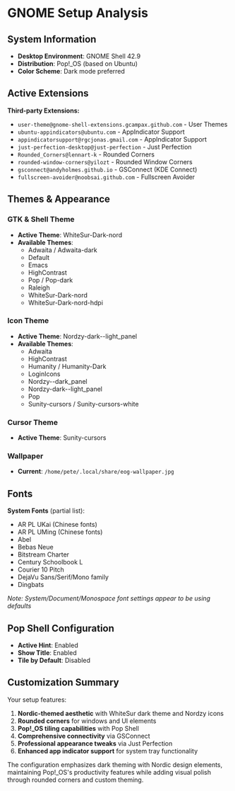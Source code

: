 # GNOME Setup Analysis

## System Information
- **Desktop Environment**: GNOME Shell 42.9
- **Distribution**: Pop!_OS (based on Ubuntu)
- **Color Scheme**: Dark mode preferred

## Active Extensions

**Third-party Extensions:**
- `user-theme@gnome-shell-extensions.gcampax.github.com` - User Themes
- `ubuntu-appindicators@ubuntu.com` - AppIndicator Support
- `appindicatorsupport@rgcjonas.gmail.com` - AppIndicator Support
- `just-perfection-desktop@just-perfection` - Just Perfection
- `Rounded_Corners@lennart-k` - Rounded Corners
- `rounded-window-corners@yilozt` - Rounded Window Corners
- `gsconnect@andyholmes.github.io` - GSConnect (KDE Connect)
- `fullscreen-avoider@noobsai.github.com` - Fullscreen Avoider

## Themes & Appearance

### GTK & Shell Theme
- **Active Theme**: WhiteSur-Dark-nord
- **Available Themes**:
  - Adwaita / Adwaita-dark
  - Default
  - Emacs
  - HighContrast
  - Pop / Pop-dark
  - Raleigh
  - WhiteSur-Dark-nord
  - WhiteSur-Dark-nord-hdpi

### Icon Theme
- **Active Theme**: Nordzy-dark--light_panel
- **Available Themes**:
  - Adwaita
  - HighContrast
  - Humanity / Humanity-Dark
  - LoginIcons
  - Nordzy--dark_panel
  - Nordzy-dark--light_panel
  - Pop
  - Sunity-cursors / Sunity-cursors-white

### Cursor Theme
- **Active Theme**: Sunity-cursors

### Wallpaper
- **Current**: `/home/pete/.local/share/eog-wallpaper.jpg`

## Fonts
**System Fonts** (partial list):
- AR PL UKai (Chinese fonts)
- AR PL UMing (Chinese fonts)
- Abel
- Bebas Neue
- Bitstream Charter
- Century Schoolbook L
- Courier 10 Pitch
- DejaVu Sans/Serif/Mono family
- Dingbats

*Note: System/Document/Monospace font settings appear to be using defaults*

## Pop Shell Configuration
- **Active Hint**: Enabled
- **Show Title**: Enabled
- **Tile by Default**: Disabled

## Customization Summary
Your setup features:
1. **Nordic-themed aesthetic** with WhiteSur dark theme and Nordzy icons
2. **Rounded corners** for windows and UI elements
3. **Pop!_OS tiling capabilities** with Pop Shell
4. **Comprehensive connectivity** via GSConnect
5. **Professional appearance tweaks** via Just Perfection
6. **Enhanced app indicator support** for system tray functionality

The configuration emphasizes dark theming with Nordic design elements, maintaining Pop!_OS's productivity features while adding visual polish through rounded corners and custom theming.